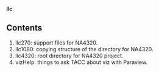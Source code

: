 **llc**

## Contents 

1. llc270: support files for NA4320.
2. llc1080: copying structure of the directory for NA4320.
3. llc4320: root directory for NA4320 project.
4. vizHelp: things to ask TACC about viz with Paraview.
